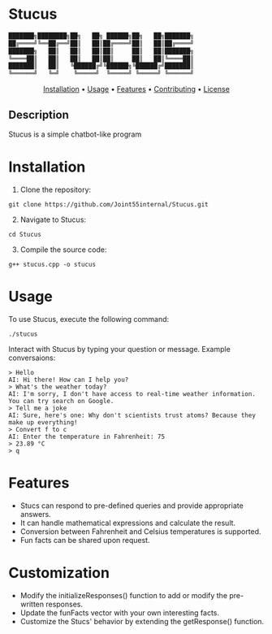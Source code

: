 # Stucus

  
```md
███████╗████████╗██╗   ██╗ ██████╗██╗   ██╗███████╗
██╔════╝╚══██╔══╝██║   ██║██╔════╝██║   ██║██╔════╝
███████╗   ██║   ██║   ██║██║     ██║   ██║███████╗
╚════██║   ██║   ██║   ██║██║     ██║   ██║╚════██║
███████║   ██║   ╚██████╔╝╚██████╗╚██████╔╝███████║
╚══════╝   ╚═╝    ╚═════╝  ╚═════╝ ╚═════╝ ╚══════╝
```
    
    
<p align="center">
  <a href="#installation">Installation</a> •
  <a href="#usage">Usage</a> •
  <a href="#features">Features</a> •
  <a href="#customization">Contributing</a> •
  <a href="#license">License</a>
</p> 

## Description
Stucus is a simple chatbot-like program

# Installation
1. Clone the repository:
```console
git clone https://github.com/Joint55internal/Stucus.git
```
2. Navigate to Stucus:
```console
cd Stucus
```
3. Compile the source code:
```console
g++ stucus.cpp -o stucus
```
# Usage
To use Stucus, execute the following command:
```console
./stucus
```
Interact with Stucus by typing your question or message.
Example conversaions:
```
> Hello
AI: Hi there! How can I help you?
> What's the weather today?
AI: I'm sorry, I don't have access to real-time weather information. You can try search on Google.
> Tell me a joke
AI: Sure, here's one: Why don't scientists trust atoms? Because they make up everything!
> Convert f to c
AI: Enter the temperature in Fahrenheit: 75
> 23.89 °C
> q
```
# Features

- Stucs can respond to pre-defined queries and provide appropriate answers.
- It can handle mathematical expressions and calculate the result.
- Conversion between Fahrenheit and Celsius temperatures is supported.
- Fun facts can be shared upon request.

# Customization

- Modify the initializeResponses() function to add or modify the pre-written responses.
- Update the funFacts vector with your own interesting facts.
- Customize the Stucs' behavior by extending the getResponse() function.
